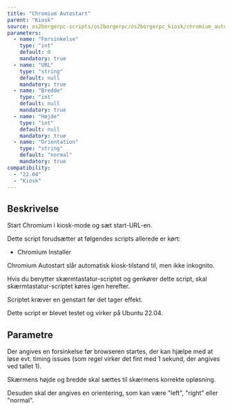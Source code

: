 ```yaml
---
title: "Chromium Autostart"
parent: "Kiosk"
source: os2borgerpc-scripts/os2borgerpc/os2borgerpc_kiosk/chromium_autostart.sh
parameters:
  - name: "Forsinkelse"
    type: "int"
    default: 0
    mandatory: true
  - name: "URL"
    type: "string"
    default: null
    mandatory: true
  - name: "Bredde"
    type: "int"
    default: null
    mandatory: true
  - name: "Højde"
    type: "int"
    default: null
    mandatory: true
  - name: "Orientation"
    type: "string"
    default: "normal"
    mandatory: true  
compatibility:  
  - "22.04"
  - "Kiosk"
---
```


## Beskrivelse
Start Chromium i kiosk-mode og sæt start-URL-en.

Dette script forudsætter at følgendes scripts allerede er kørt:
- Chromium Installer

Chromium Autostart slår automatisk kiosk-tilstand til, men ikke inkognito.

Hvis du benytter skærmtastatur-scriptet og genkører dette script, skal skærmtastatur-scriptet køres igen herefter.

Scriptet kræver en genstart før det tager effekt.

Dette script er blevet testet og virker på Ubuntu 22.04.

## Parametre
Der angives en forsinkelse før browseren startes, der kan hjælpe med at løse evt. timing issues (som regel virker det fint med 1 sekund, der angives ved tallet 1).

Skærmens højde og bredde skal sættes til skærmens korrekte opløsning.

Desuden skal der angives en orientering, som kan være "left", "right" eller "normal".

